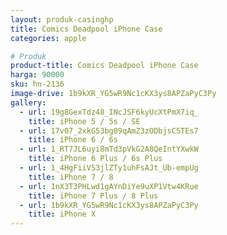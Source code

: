 ```yaml
---
layout: produk-casinghp
title: Comics Deadpool iPhone Case
categories: apple

# Produk
product-title: Comics Deadpool iPhone Case
harga: 90000
sku: hn-2136
image-drive: 1b9kXR_YG5wR9Nc1cKX3ys8APZaPyC3Py
gallery:
  - url: 19g8GexTdz48_INcJSF6kyUcXtPmX7iq_
    title: iPhone 5 / 5s / SE
  - url: 17v07_2xkG53bg09qAmZ3zODbjsC5TEs7
    title: iPhone 6 / 6s
  - url: 1_RT7JL6uyi8mTd3pVkG2A8QeIntYXwkW
    title: iPhone 6 Plus / 6s Plus
  - url: 1_4HgFiiVS3jlZTy1uhFsAJt_Ub-empUg
    title: iPhone 7 / 8
  - url: 1nX3T3PHLwd1gAYnDiYe9uXP1Vtw4KRue
    title: iPhone 7 Plus / 8 Plus
  - url: 1b9kXR_YG5wR9Nc1cKX3ys8APZaPyC3Py
    title: iPhone X
---
```

